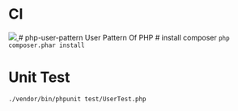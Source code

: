 # CI 
<a href="https://travis-ci.org/github/steveleetn91/php-user-pattern">
<img src="https://travis-ci.org/steveleetn91/php-user-pattern.svg?branch=master">
</a>
# php-user-pattern
User Pattern Of PHP
# install composer 
<code>php composer.phar install</code>

# Unit Test 

<code>./vendor/bin/phpunit test/UserTest.php</code>
